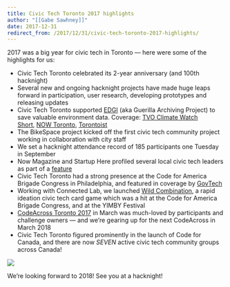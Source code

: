 ```yaml
---
title: Civic Tech Toronto 2017 highlights
author: "[[Gabe Sawhney]]"
date: 2017-12-31
redirect_from: /2017/12/31/civic-tech-toronto-2017-highlights/
---
```

2017 was a big year for civic tech in Toronto — here were some of the highlights for us:

- Civic Tech Toronto celebrated its 2-year anniversary (and 100th hacknight)
- Several new and ongoing hacknight projects have made huge leaps forward in participation, user research, developing prototypes and releasing updates
- Civic Tech Toronto supported [EDGI](https://envirodatagov.org/) (aka Guerilla Archiving Project) to save valuable environment data. Coverage: [TVO Climate Watch Short](https://tvo.org/video/programs/climate-watch-shorts/climate-watch-shorts-data-rescue), [NOW Toronto](https://nowtoronto.com/civictech/saving-environmental-data-through-guerrilla-archiving/), [Torontoist](https://torontoist.com/2017/04/toronto-centre-race-save-climate-change-data-trump/)
- The BikeSpace project kicked off the first civic tech community project working in collaboration with city staff
- We set a hacknight attendance record of 185 participants one Tuesday in September
- Now Magazine and Startup Here profiled several local civic tech leaders as part of a [feature](https://nowtoronto.com/civictech)
- Civic Tech Toronto had a strong presence at the Code for America Brigade Congress in Philadelphia, and featured in coverage by [GovTech](http://www.govtech.com/civic/Whats-New-in-Civic-Tech-Participants-Reflect-on-Code-for-Americas-Brigade-Congress-Event.html)
- Working with Connected Lab, we launched [Wild Combination](http://connectedlab.com/wildcombination), a rapid ideation civic tech card game which was a hit at the Code for America Brigade Congress, and at the YIMBY Festival
- [CodeAcross Toronto 2017](https://civictech.ca/codeacross-toronto-2017/) in March was much-loved by participants and challenge owners — and we’re gearing up for the next CodeAcross in March 2018
- Civic Tech Toronto figured prominently in the launch of Code for Canada, and there are now _SEVEN_ active civic tech community groups across Canada!

![](/assets/images/posts/civic-tech-toronto-2017-highlights/CTTO-Happy-New-Years.jpg)

We’re looking forward to 2018! See you at a hacknight!